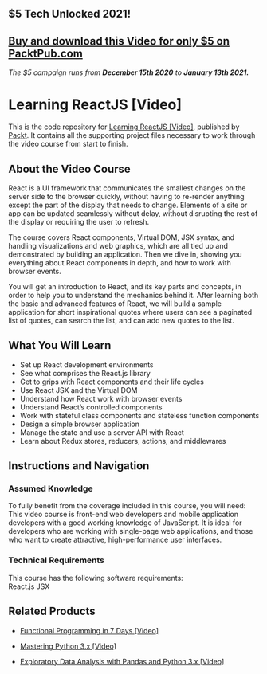 ## $5 Tech Unlocked 2021!
[Buy and download this Video for only $5 on PacktPub.com](https://www.packtpub.com/product/learning-reactjs-video/9781785887079)
-----
*The $5 campaign         runs from __December 15th 2020__ to __January 13th 2021.__*

# Learning ReactJS [Video]
This is the code repository for [Learning ReactJS [Video]](https://www.packtpub.com/web-development/learning-reactjs-video?utm_source=github&utm_medium=repository&utm_campaign=9781785887079), published by [Packt](https://www.packtpub.com/?utm_source=github). It contains all the supporting project files necessary to work through the video course from start to finish.
## About the Video Course
React is a UI framework that communicates the smallest changes on the server side to the browser quickly, without having to re-render anything except the part of the display that needs to change. Elements of a site or app can be updated seamlessly without delay, without disrupting the rest of the display or requiring the user to refresh.

The course covers React components, Virtual DOM, JSX syntax, and handling visualizations and web graphics, which are all tied up and demonstrated by building an application. Then we dive in, showing you everything about React components in depth, and how to work with browser events.

You will get an introduction to React, and its key parts and concepts, in order to help you to understand the mechanics behind it. After learning both the basic and advanced features of React, we will build a sample application for short inspirational quotes where users can see a paginated list of quotes, can search the list, and can add new quotes to the list. 


<H2>What You Will Learn</H2>
<DIV class=book-info-will-learn-text>
<UL>
<LI>Set up React development environments 
<LI>See what comprises the React.js library 
<LI>Get to grips with React components and their life cycles 
<LI>Use React JSX and the Virtual DOM 
<LI>Understand how React work with browser events 
<LI>Understand React’s controlled components 
<LI>Work with stateful class components and stateless function components 
<LI>Design a simple browser application 
<LI>Manage the state and use a server API with React 
<LI>Learn about Redux stores, reducers, actions, and middlewares </LI></UL></DIV>

## Instructions and Navigation
### Assumed Knowledge
To fully benefit from the coverage included in this course, you will need:<br/>
This video course is front-end web developers and mobile application developers with a good working knowledge of JavaScript. It is ideal for developers who are working with single-page web applications, and those who want to create attractive, high-performance user interfaces.
### Technical Requirements
This course has the following software requirements:<br/>
React.js
JSX

## Related Products
* [Functional Programming in 7 Days [Video]](https://www.packtpub.com/application-development/functional-programming-7-days-video?utm_source=github&utm_medium=repository&utm_campaign=9781788990295)

* [Mastering Python 3.x [Video]](https://www.packtpub.com/application-development/mastering-python-3x-video?utm_source=github&utm_medium=repository&utm_campaign=9781789955347)

* [Exploratory Data Analysis with Pandas and Python 3.x [Video]](https://www.packtpub.com/application-development/exploratory-data-analysis-pandas-and-python-3x-video?utm_source=github&utm_medium=repository&utm_campaign=9781789959116)

